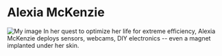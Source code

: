 Alexia McKenzie
=======
![My image](plaeh.github.com/alexia/img/mckenzie.jpg)
In her quest to optimize her life for extreme efficiency, Alexia McKenzie deploys sensors, webcams, DIY electronics -- even a magnet implanted under her skin.
